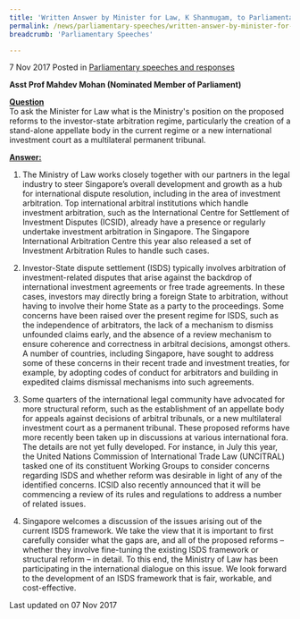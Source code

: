 ```yaml
---
title: 'Written Answer by Minister for Law, K Shanmugam, to Parliamentary Question on Proposed Reforms to Investor-state Arbitration Regime'
permalink: /news/parliamentary-speeches/written-answer-by-minister-for-law--k-shanmugam--to-parliamentar9/
breadcrumb: 'Parliamentary Speeches'

---
```



7 Nov 2017 Posted in [Parliamentary speeches and responses](/news/parliamentary-speeches) 

**Asst Prof Mahdev Mohan (Nominated Member of Parliament)**

**<u>Question</u>**  
To ask the Minister for Law what is the Ministry's position on the proposed reforms to the investor-state arbitration regime, particularly the creation of a stand-alone appellate body in the current regime or a new international investment court as a multilateral permanent tribunal. 


**<u>Answer:</u>**


1. The Ministry of Law works closely together with our partners in the legal industry to steer Singapore’s overall development and growth as a hub for international dispute resolution, including in the area of investment arbitration. Top international arbitral institutions which handle investment arbitration, such as the International Centre for Settlement of Investment Disputes (ICSID), already have a presence or regularly undertake investment arbitration in Singapore. The Singapore International Arbitration Centre this year also released a set of Investment Arbitration Rules to handle such cases.
 
2. Investor-State dispute settlement (ISDS) typically involves arbitration of investment-related disputes that arise against the backdrop of international investment agreements or free trade agreements. In these cases, investors may directly bring a foreign State to arbitration, without having to involve their home State as a party to the proceedings. Some concerns have been raised over the present regime for ISDS, such as the independence of arbitrators, the lack of a mechanism to dismiss unfounded claims early, and the absence of a review mechanism to ensure coherence and correctness in arbitral decisions, amongst others. A number of countries, including Singapore, have sought to address some of these concerns in their recent trade and investment treaties, for example, by adopting codes of conduct for arbitrators and building in expedited claims dismissal mechanisms into such agreements.
 
3. Some quarters of the international legal community have advocated for more structural reform, such as the establishment of an appellate body for appeals against decisions of arbitral tribunals, or a new multilateral investment court as a permanent tribunal. These proposed reforms have more recently been taken up in discussions at various international fora. The details are not yet fully developed. For instance, in July this year, the United Nations Commission of International Trade Law (UNCITRAL) tasked one of its constituent Working Groups to consider concerns regarding ISDS and whether reform was desirable in light of any of the identified concerns. ICSID also recently announced that it will be commencing a review of its rules and regulations to address a number of related issues.  
 
4. Singapore welcomes a discussion of the issues arising out of the current ISDS framework. We take the view that it is important to first carefully consider what the gaps are, and all of the proposed reforms – whether they involve fine-tuning the existing ISDS framework or structural reform – in detail. To this end, the Ministry of Law has been participating in the international dialogue on this issue. We look forward to the development of an ISDS framework that is fair, workable, and cost-effective.  


<p class="right-side-updated">Last updated on 07 Nov 2017</p> 

